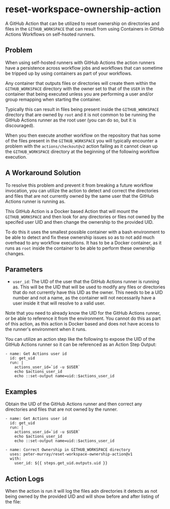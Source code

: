 # reset-workspace-ownership-action

A GitHub Action that can be utilized to reset ownership on directories and files in the `GITHUB_WORKSPACE` that can result from 
using Containers in GitHub Actions Workflows on self-hsoted runners.


## Problem

When using self-hosted runners with GitHub Actions the action runners have a persistence across workflow jobs and workflows that
can sometime be tripped up by using containers as part of your workflows.

Any container that outputs files or directories will create them within the `GITHUB_WORKSPACE` directory with the owner set to that
of the `USER` in the container that being executed unless you are performing a user and/or group remapping when starting the container.

Typically this can result in files being present inside the `GITHUB_WORKSPACE` directory that are owned by `root` and it is not common to
be running the GitHub Actions runner as the root user (you can do so, but it is discouraged).

When you then execute another workflow on the repository that has some of the files present in the `GITHUB_WORKSPACE` you will typically encounter
a problem with the `actions/checkout@v2` action failing as it cannot clean up the `GITHUB_WORKSPACE` directory at the beginning of the following
workflow execution.


## A Workaround Solution

To resolve this problem and prevent it from breaking a future workflow invocation, you can utilize the action to detect and correct the directories 
and files that are not currently owned by the same user that the GitHub Actions runner is running as.

This GitHub Action is a Docker based Action that will mount the `GITHUB_WORKSPACE` and then look for any directories or files not owned by the specifed
user UID and then change the ownership to the provided UID.

To do this it uses the smallest possible container with a bash environment to be able to detect and fix these ownership issues so as to not add much overhead
to any workflow executions. It has to be a Docker container, as it runs as `root` inside the container to be able to perform these ownership changes.


## Parameters

* `user_id`: The UID of the user that the GitHub Actions runner is running as. This will be the UID that will be used to modify any files or directories
  that do not currently have this UID as the owner. This needs to be a UID number and not a name, as the container will not necessarily have a user inside it
  that will resolve to a valid user.

Note that you need to already know the UID for the GitHub Actions runner, or be able to reference it from the environment. You cannot do this as part of this 
action, as this action is Docker based and does not have access to the runner's environment when it runs.

You can utilize an action step like the following to expose the UID of the GitHub Actions runner so it can be referenced as an Action Step Output:

```
- name: Get Actions user id
  id: get_uid
  run: |
    actions_user_id=`id -u $USER`
    echo $actions_user_id
    echo ::set-output name=uid::$actions_user_id
```


## Examples

Obtain the UID of the GitHub Actions runner and then correct any directories and files that are not owned by the runner.

```
- name: Get Actions user id
  id: get_uid
  run: |
    actions_user_id=`id -u $USER`
    echo $actions_user_id
    echo ::set-output name=uid::$actions_user_id

- name: Correct Ownership in GITHUB_WORKSPACE directory
  uses: peter-murray/reset-workspace-ownership-action@v1
  with:
    user_id: ${{ steps.get_uid.outputs.uid }}
```

## Action Logs

When the action is run it will log the files adn directories it detects as not being owned by the provided UID and will show before and 
after listing of the file:

```

```